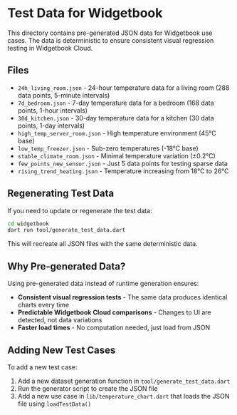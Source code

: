 # Test Data for Widgetbook

This directory contains pre-generated JSON data for Widgetbook use cases. The data is deterministic to ensure consistent visual regression testing in Widgetbook Cloud.

## Files

- `24h_living_room.json` - 24-hour temperature data for a living room (288 data points, 5-minute intervals)
- `7d_bedroom.json` - 7-day temperature data for a bedroom (168 data points, 1-hour intervals)
- `30d_kitchen.json` - 30-day temperature data for a kitchen (30 data points, 1-day intervals)
- `high_temp_server_room.json` - High temperature environment (45°C base)
- `low_temp_freezer.json` - Sub-zero temperatures (-18°C base)
- `stable_climate_room.json` - Minimal temperature variation (±0.2°C)
- `few_points_new_sensor.json` - Just 5 data points for testing sparse data
- `rising_trend_heating.json` - Temperature increasing from 18°C to 26°C

## Regenerating Test Data

If you need to update or regenerate the test data:

```bash
cd widgetbook
dart run tool/generate_test_data.dart
```

This will recreate all JSON files with the same deterministic data.

## Why Pre-generated Data?

Using pre-generated data instead of runtime generation ensures:
- **Consistent visual regression tests** - The same data produces identical charts every time
- **Predictable Widgetbook Cloud comparisons** - Changes to UI are detected, not data variations
- **Faster load times** - No computation needed, just load from JSON

## Adding New Test Cases

To add a new test case:

1. Add a new dataset generation function in `tool/generate_test_data.dart`
2. Run the generator script to create the JSON file
3. Add a new use case in `lib/temperature_chart.dart` that loads the JSON file using `loadTestData()`

